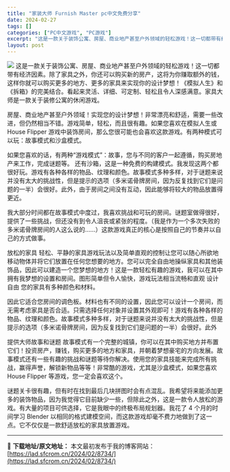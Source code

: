 ```yaml
---
title: "家装大师 Furnish Master pc中文免费分享"
date: 2024-02-27
tags: []
categories: ["PC中文游戏", "PC游戏"]
excerpt: "这是一款关于装饰公寓、房屋、商业地产甚至户外领域的轻松游戏！这一切都带有经济因素。除了家具之外，你还可以购买新的房产，这将为你赚取额外的钱，这样你就可以购买更多的地方、更多的家具来实现你的设计梦想！《模拟人生》和《拆箱》的完美结合。看起来灵活、详细、可定制、轻松且令人深感满意。家具大师是一款关于装修&hellip;"
layout: post
---
```


<img class="aligncenter" src="https://cdn.akamai.steamstatic.com/steam/apps/2004080/header.jpg?t=1708405190" />
这是一款关于装饰公寓、房屋、商业地产甚至户外领域的轻松游戏！这一切都带有经济因素。除了家具之外，你还可以购买新的房产，这将为你赚取额外的钱，这样你就可以购买更多的地方、更多的家具来实现你的设计梦想！《模拟人生》和《拆箱》的完美结合。看起来灵活、详细、可定制、轻松且令人深感满意。家具大师是一款关于装修公寓的休闲游戏。

房屋、商业地产甚至户外领域！实现您的设计梦想！非常漂亮和舒适，需要一些改进，但仍然相当不错。游戏简单，轻松，而且很有趣。如果您喜欢在模拟人生或 House Flipper 游戏中装饰房间，那么您很可能也会喜欢这款游戏。有两种模式可以玩：故事模式和沙盒模式。

如果您喜欢的话，有两种“游戏模式”：故事，您与不同的客户一起遵循，购买房地产来工作，完成谜题等。
还有沙箱，这是一种免费的构建模式。我发现这两个都很好玩。游戏有各种各样的物品、纹理和颜色。故事模式多种多样，对于谜题来说并没有太大的挑战性，但是提示的选项（多米诺骨牌房间，因为反复找到它们是问题的一半）会很好。此外，由于房间之间没有互动，因此能够将较大的物品放置得更近。

我大部分时间都在故事模式中度过，我喜欢挑战和可玩的房间。谜题室做得很好，提供了一些挑战，但还没有到令人沮丧或紧张的程度。（我是作为一个多次失败的多米诺骨牌房间的人这么说的……）这款游戏真正的核心是按照自己的节奏并以自己的方式做事。

放松的家具
轻松、平静的家具游戏玩法以及简单直观的控制让您可以随心所欲地移动物体并将它们放置在任何您想要的地方。您可以完全自由地操纵家具和其他装饰品，因此可以建造一个您梦想的地方！这是一款轻松有趣的游戏，我可以在其中拥有我梦想的设置和房间。图形简单但令人愉快，游戏玩法相当流畅和直观 设计自由 您的家具有多种颜色和材料。

因此它适合您房间的调色板。材料也有不同的设置，因此您可以设计一个房间，而无需考虑家具是否合适。只需选择任何对象并设置其外观即可！游戏有各种各样的物品、纹理和颜色。故事模式多种多样，对于谜题来说并没有太大的挑战性，但是提示的选项（多米诺骨牌房间，因为反复找到它们是问题的一半）会很好。此外

提供大师故事和谜题
故事模式有一个完整的城镇，你可以在其中购买地方并布置它们！投资房产，赚钱，购买更多的地方和家具，并朝着梦想豪宅的方向发展。故事模式还有一些有趣的挑战和谜题等待你解决。使用您的家具技能来完成所有挑战，赢得声誉，解锁新物品等等！非常酷的游戏，尤其是沙盒模式，如果您喜欢 House Flipper 等游戏，您一定会喜欢这个。

谜题关卡很有趣，但有时在找到最后几块拼图时会有点混乱。我希望将来能添加更多的装饰物品，因为我觉得它目前缺少一些，但除此之外，这是一款令人放松的游戏。有大量的项目可供选择，它是我眼中的终极布局规划器。我花了 4 个月的时间学习 Blender 以相同的格式建模空间，而这款游戏却毫不费力地做到了这一点。它不仅仅是一款舒适放松的家具放置游戏。

---
📖 **下载地址/原文地址：** 本文最初发布于我的博客网站：[https://lad.sfcrom.cn/2024/02/8734/](https://lad.sfcrom.cn/2024/02/8734/)
